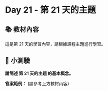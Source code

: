 # Day 21 - 第 21 天的主題

## 📚 教材內容

這是第 21 天的學習內容，請根據課程主題進行學習。

## 📝 小測驗

**請簡述 第 21 天的主題 的基本概念。**

**答案範例：** (請參考上方教材內容)
